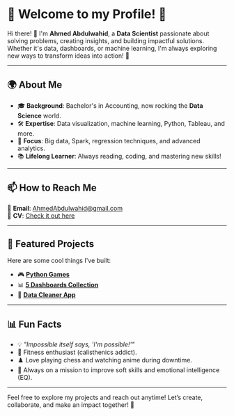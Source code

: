# 🌟 Welcome to my Profile! 🌟  

Hi there! 👋 I'm **Ahmed Abdulwahid**, a **Data Scientist** passionate about solving problems, creating insights, and building impactful solutions. Whether it's data, dashboards, or machine learning, I'm always exploring new ways to transform ideas into action! 🚀  

---

## 🌍 About Me  
- 🎓 **Background**: Bachelor's in Accounting, now rocking the **Data Science** world.  
- 🛠️ **Expertise**: Data visualization, machine learning, Python, Tableau, and more.  
- 🎯 **Focus**: Big data, Spark, regression techniques, and advanced analytics.  
- 📚 **Lifelong Learner**: Always reading, coding, and mastering new skills!  

---

## 📫 How to Reach Me  
📧 **Email**: [AhmedAbdulwahid@gmail.com](ahmedabdulwahid.data@gmail.com)  
📄 **CV**: [Check it out here](https://drive.google.com/file/d/1w7J7Mv4mYzuaHWdYqNiB8uvu3CARUzjh/view?usp=sharing)  

---

## 🚀 Featured Projects  
Here are some cool things I've built:  
- 🎮 [**Python Games**](https://github.com/AhmedAbdulWahid-Data/Python_Games) 
- 📊 [**5 Dashboards Collection**](https://github.com/AhmedAbdulWahid-Data/Top_5_Dashboards) 
- 🤖 [**Data Cleaner App**](https://github.com/AhmedAbdulWahid-Data/Data_Cleaner_app)  

---

## 📊 Fun Facts  
- 💡 *"Impossible itself says, 'I'm possible!'"*  
- 🤸 Fitness enthusiast (calisthenics addict).  
- ♟️ Love playing chess and watching anime during downtime.  
- 🌱 Always on a mission to improve soft skills and emotional intelligence (EQ).  

---

Feel free to explore my projects and reach out anytime! Let’s create, collaborate, and make an impact together! 💪  
